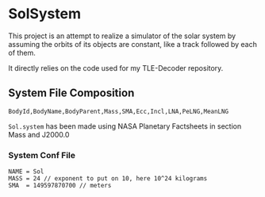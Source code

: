 # SolSystem

This project is an attempt to realize a simulator of the solar system by assuming the orbits of its objects are constant, like a track followed by each of them.

It directly relies on the code used for my TLE-Decoder repository.

## System File Composition

```csv
BodyId,BodyName,BodyParent,Mass,SMA,Ecc,Incl,LNA,PeLNG,MeanLNG
```

`Sol.system` has been made using NASA Planetary Factsheets in section Mass and J2000.0

### System Conf File

```text
NAME = Sol
MASS = 24 // exponent to put on 10, here 10^24 kilograms
SMA  = 149597870700 // meters
```
